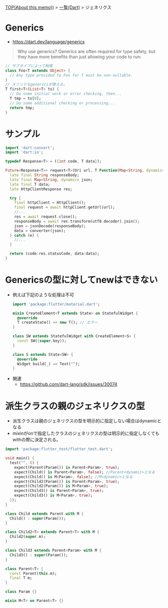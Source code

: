 [TOP(About this memo))](../README.md) > [一覧(Dart)](./README.md) > ジェネリクス


# Generics
* https://dart.dev/language/generics
> Why use generics? Generics are often required for type safety, but they have more benefits than just allowing your code to run:
```dart
// サブタイプによって制限
class Foo<T extends Object> {
  // Any type provided to Foo for T must be non-nullable.
}
// メソッドもgenericsが使える。
T first<T>(List<T> ts) {
  // Do some initial work or error checking, then...
  T tmp = ts[0];
  // Do some additional checking or processing...
  return tmp;
}
```

# サンプル
```dart
import 'dart:convert';
import 'dart:io';

typedef Response<T> = ({int code, T data});

Future<Response<T>> request<T>(Uri url, T Function(Map<String, dynamic> json) converter) async{
  late final String responseBody;
  late final Map<String, dynamic> json;
  late final T data;
  late HttpClientResponse res;

  try {
    final httpClient = HttpClient();
    final request = await httpClient.getUrl(url);
    //...
    res = await request.close();
    responseBody = await res.transform(utf8.decoder).join();
    json = jsonDecode(responseBody);
    data = converter(json);
  } catch (e) {
    //...
  }

  return (code:res.statusCode, data:data);
}
```

# Genericsの型に対してnewはできない
* 例えば下記のような処理は不可
  ```dart
  import 'package:flutter/material.dart';

  mixin CreateElement<T extends State> on StatefulWidget {
    @override
    T createState() => new T(); // エラー
  }

  class SW extends StatefulWidget with CreateElement<S> {
    const SW({super.key});
  }

  class S extends State<SW> {
    @override
    Widget build(_) => Text("");
  }
  ```
* 関連
  * https://github.com/dart-lang/sdk/issues/30074


# 派生クラスの親のジェネリクスの型
* 派生クラスは親のジェネリクスの型を明示的に指定しない場合はdynamicとなる
* mixinがonで指定したクラスのジェネリクスの型は明示的に指定しなくてもwithの際に決定される。
```dart
import 'package:flutter_test/flutter_test.dart';

void main() {
  test("", () {
    expect(Parent(Param()) is Parent<Param>, true);
    expect(Child() is Parent<Param>, false); //Parent<dynamic>となる
    expect(Child() is M<Param>, false); //M<dynamic>となる
    expect(Child2(Param()) is Parent<Param>, true);
    expect(Child2(Param()) is M<Param>, true);
    expect(Child3() is Parent<Param>, true);
    expect(Child3() is M<Param>, true);
  });
}

class Child extends Parent with M {
  Child() : super(Param());
}

class Child2<T> extends Parent<T> with M {
  Child2(super.m);
}

class Child3 extends Parent<Param> with M {
  Child3() : super(Param());
}

class Parent<T> {
  const Parent(this.m);
  final T m;
}

class Param {}

mixin M<T> on Parent<T> {}

```